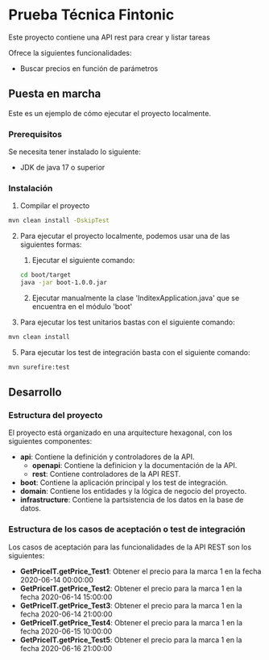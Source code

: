 # Prueba Técnica Fintonic

Este proyecto contiene una API rest para crear y listar tareas

Ofrece la siguientes funcionalidades:

- Buscar precios en función de parámetros

## Puesta en marcha

Este es un ejemplo de cómo ejecutar el proyecto localmente.

### Prerequisitos

Se necesita tener instalado lo siguiente:

- JDK de java 17 o superior

### Instalación

1. Compilar el proyecto

```sh
mvn clean install -DskipTest
```

2. Para ejecutar el proyecto localmente, podemos usar una de las siguientes formas:
    1. Ejecutar el siguiente comando:
   ```sh
   cd boot/target
   java -jar boot-1.0.0.jar
   ```

    2. Ejecutar manualmente la clase 'InditexApplication.java' que se encuentra en el módulo 'boot'

4. Para ejecutar los test unitarios bastas con el siguiente comando:

```sh
mvn clean install
```

5. Para ejecutar los test de integración basta con el siguiente comando:

```sh
mvn surefire:test
```

## Desarrollo

### Estructura del proyecto

El proyecto está organizado en una arquitecture hexagonal, con los siguientes componentes:

- **api**: Contiene la definición y controladores de la API.
    - **openapi**: Contiene la definicion y la documentación de la API.
    - **rest**: Contiene controladores de la API REST.
- **boot**: Contiene la aplicación principal y los test de integración.
- **domain**: Contiene los entidades y la lógica de negocio del proyecto.
- **infrastructure**: Contiene la partsistencia de los datos en la base de datos.

### Estructura de los casos de aceptación o test de integración

Los casos de aceptación para las funcionalidades de la API REST son los siguientes:

- **GetPriceIT.getPrice_Test1**: Obtener el precio para la marca 1 en la fecha 2020-06-14 00:00:00
- **GetPriceIT.getPrice_Test2**: Obtener el precio para la marca 1 en la fecha 2020-06-14 15:00:00
- **GetPriceIT.getPrice_Test3**: Obtener el precio para la marca 1 en la fecha 2020-06-14 21:00:00
- **GetPriceIT.getPrice_Test4**: Obtener el precio para la marca 1 en la fecha 2020-06-15 10:00:00
- **GetPriceIT.getPrice_Test5**: Obtener el precio para la marca 1 en la fecha 2020-06-16 21:00:00

    